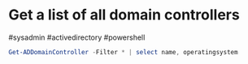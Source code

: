 # Get a list of all domain controllers
#sysadmin #activedirectory #powershell 

```powershell
Get-ADDomainController -Filter * | select name, operatingsystem
```